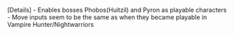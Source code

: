 [Details]
      - Enables bosses Phobos(Huitzil) and Pyron as playable characters
      - Move inputs seem to be the same as when they became playable in Vampire Hunter/Nightwarriors
